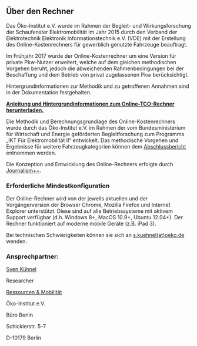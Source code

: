 ## Über den Rechner

Das Öko-Institut e.V. wurde im Rahmen der Begleit- und Wirkungsforschung der Schaufenster Elektromobilität im Jahr 2015 durch den Verband der Elektrotechnik Elektronik Informationstechnik e.V. (VDE) mit der Erstellung des Online-Kostenrechners für gewerblich genutzte Fahrzeuge beauftragt.

Im Frühjahr 2017 wurde der Online-Kostenrechner um eine Version für private Pkw-Nutzer erweitert, welche auf dem gleichen methodischen Vorgehen beruht, jedoch die abweichenden Rahmenbedingungen bei der Beschaffung und dem Betrieb von privat zugelassenen Pkw berücksichtigt.

Hintergrundinformationen zur Methodik und zu getroffenen Annahmen sind in der Dokumentation festgehalten. 

<a href="http://schaufenster-elektromobilitaet.org/media/media/documents/dokumente_der_begleit__und_wirkungsforschung/EP29_Online-Vergleichskostenrechner%7E1.pdf" target="_blank"><b>Anleitung und Hintergrundinformationen zum Online-TCO-Rechner herunterladen.</b></a>

Die Methodik und Berechnungsgrundlage des Online-Kostenrechners wurde durch das Öko-Institut e.V. im Rahmen der vom Bundesministerium für Wirtschaft und Energie geförderten Begleitforschung zum Programms „IKT Für Elektromobilität II“ entwickelt. Das methodische Vorgehen und Ergebnisse für weitere Fahrzeugkategorien können dem [Abschlussbericht](https://www.oeko.de/fileadmin/oekodoc/Gesamtbericht-Wirtschaftlichkeit-von-Elektromobilitaet.pdf) entnommen werden.

Die Konzeption und Entwicklung des Online-Rechners erfolgte durch [Journalism++](http://www.jplusplus.org/de/).

### Erforderliche Mindestkonfiguration

Der Online-Rechner wird von der jeweils aktuellen und der Vorgängerversion der Browser Chrome, Mozilla Firefox und Internet Explorer unterstützt. Diese sind auf alle Betriebssysteme mit aktivem Support verfügbar (d.h. Windows 8+, MacOS 10.9+, Ubuntu 12.04+). Der Rechner funktioniert auf moderne mobile Geräte (z.B. iPad 3).

Bei technischen Schwierigkeiten können sie sich an [s.kuehnel(at)oeko.de](mailto:s.kuehnel@oeko.de) wenden.

### Ansprechpartner:

[Sven Kühnel](https://www.oeko.de/das-institut/team/sven-kuehnel/)

Researcher

[Ressourcen & Mobilität](http://www.oeko.de/das-institut/institutsbereiche/ressourcen-mobilitaet/)

Öko-Institut e.V. 

Büro Berlin

Schicklerstr. 5-7

D-10179 Berlin
